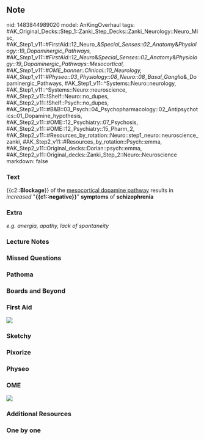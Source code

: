 ## Note
nid: 1483844989020
model: AnKingOverhaul
tags: #AK_Original_Decks::Step_1::Zanki_Step_Decks::Zanki_Neurology::Neuro_Misc, #AK_Step1_v11::#FirstAid::12_Neuro_&_Special_Senses::02_Anatomy_&_Physiology::19_Dopaminergic_Pathways, #AK_Step1_v11::#FirstAid::12_Neuro_&_Special_Senses::02_Anatomy_&_Physiology::19_Dopaminergic_Pathways::Mesocortical, #AK_Step1_v11::#OME_banner::Clinical::10_Neurology, #AK_Step1_v11::#Physeo::03_Physiology::08_Neuro::08_Basal_Ganglia_&_Dopaminergic_Pathways, #AK_Step1_v11::^Systems::Neuro::neurology, #AK_Step1_v11::^Systems::Neuro::neuroscience, #AK_Step2_v11::!Shelf::Neuro::no_dupes, #AK_Step2_v11::!Shelf::Psych::no_dupes, #AK_Step2_v11::#B&B::03_Psych::04_Psychopharmacology::02_Antipsychotics::01_Dopamine_hypothesis, #AK_Step2_v11::#OME::12_Psychiatry::07_Psychosis, #AK_Step2_v11::#OME::12_Psychiatry::15_Pharm_2, #AK_Step2_v11::#Resources_by_rotation::Neuro::step1_neuro::neuroscience_zanki, #AK_Step2_v11::#Resources_by_rotation::Psych::emma, #AK_Step2_v11::Original_decks::Dorian::psych::emma, #AK_Step2_v11::Original_decks::Zanki_Step_2::Neuro::Neuroscience
markdown: false

### Text
<div>
  {{c2::<b>Blockage</b>}} of the <u>mesocortical dopamine
  pathway</u> results in <i>increased</i> "<b>{{c1::negative}}</b>"
  <b>symptoms</b> of <b>schizophrenia</b>
</div>

### Extra
<i>e.g. anergia, apathy, lack of spontaneity</i>

### Lecture Notes


### Missed Questions


### Pathoma


### Boards and Beyond


### First Aid
<img src="tmpYGim8Z.png">

### Sketchy


### Pixorize


### Physeo


### OME
<div class="ome-widget">
  <a href=
  "https://onlinemeded.org/spa/neurology?ref=anki"><img src="_OME_AnkiFlashcards_Topic_6.png"></a>
</div>

### Additional Resources


### One by one

